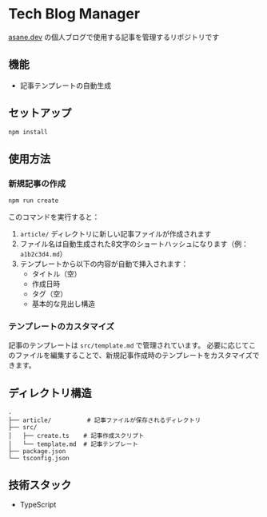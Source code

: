 # Tech Blog Manager

[asane.dev](https://asane.dev) の個人ブログで使用する記事を管理するリポジトリです

## 機能

- 記事テンプレートの自動生成

## セットアップ

```bash
npm install
```

## 使用方法

### 新規記事の作成

```bash
npm run create
```

このコマンドを実行すると：
1. `article/` ディレクトリに新しい記事ファイルが作成されます
2. ファイル名は自動生成された8文字のショートハッシュになります（例：`a1b2c3d4.md`）
3. テンプレートから以下の内容が自動で挿入されます：
   - タイトル（空）
   - 作成日時
   - タグ（空）
   - 基本的な見出し構造

### テンプレートのカスタマイズ

記事のテンプレートは `src/template.md` で管理されています。
必要に応じてこのファイルを編集することで、新規記事作成時のテンプレートをカスタマイズできます。

## ディレクトリ構造

```
.
├── article/          # 記事ファイルが保存されるディレクトリ
├── src/
│   ├── create.ts    # 記事作成スクリプト
│   └── template.md  # 記事テンプレート
├── package.json
└── tsconfig.json
```

## 技術スタック

- TypeScript
